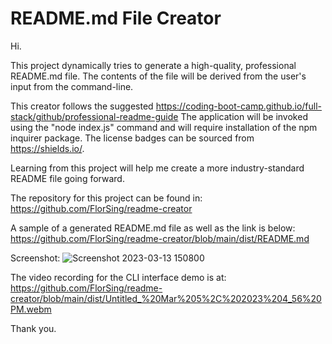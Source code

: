 # README.md File Creator 


 Hi. 
 
 This project dynamically tries to generate a high-quality, professional README.md file. 
 The contents of the file will be derived from the user's input from the command-line.
 
 This creator follows the suggested https://coding-boot-camp.github.io/full-stack/github/professional-readme-guide 
 The application will be invoked using the "node index.js" command and will require installation of the npm inquirer package.
 The license badges can be sourced from https://shields.io/.
 
 Learning from this project will help me create a more industry-standard README file going forward. 
 
 The repository for this project can be found in:
 https://github.com/FlorSing/readme-creator

 A sample of a generated README.md file as well as the link is below:
 https://github.com/FlorSing/readme-creator/blob/main/dist/README.md
 
 Screenshot:
 ![Screenshot 2023-03-13 150800](https://user-images.githubusercontent.com/118206899/225060226-199aa142-99e4-43dd-9867-73f1961b8488.png)

 The video recording for the CLI interface demo is at:
 https://github.com/FlorSing/readme-creator/blob/main/dist/Untitled_%20Mar%205%2C%202023%204_56%20PM.webm

 Thank you.
 
 
